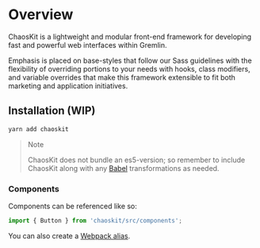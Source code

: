 # Overview

ChaosKit is a lightweight and modular front-end framework for developing fast and powerful web interfaces within Gremlin.

Emphasis is placed on base-styles that follow our Sass guidelines with the flexibility of overriding portions to your needs with hooks, class modifiers, and variable overrides that make this framework extensible to fit both marketing and application initiatives.

## Installation (WIP)

```bash
yarn add chaoskit
```

> Note
>
> ChaosKit does not bundle an es5-version; so remember to include ChaosKit along with any [Babel](https://babeljs.io/) transformations as needed.

### Components

Components can be referenced like so:

```js
import { Button } from 'chaoskit/src/components';
```

You can also create a [Webpack alias](https://webpack.js.org/configuration/resolve/#resolve-alias).
